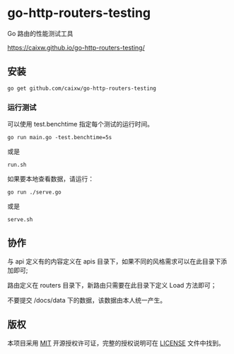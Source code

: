 # go-http-routers-testing

Go 路由的性能测试工具

<https://caixw.github.io/go-http-routers-testing/>

## 安装

```shell
go get github.com/caixw/go-http-routers-testing
```

### 运行测试

可以使用 test.benchtime 指定每个测试的运行时间。

```shell
go run main.go -test.benchtime=5s
```

或是

```shell
run.sh
```

如果要本地查看数据，请运行：

```shell
go run ./serve.go
```

或是

```shell
serve.sh
```

## 协作

与 api 定义有的内容定义在 apis 目录下，如果不同的风格需求可以在此目录下添加即可;

路由定义在 routers 目录下，新路由只需要在此目录下定义 Load 方法即可；

不要提交 /docs/data 下的数据，该数据由本人统一产生。

## 版权

本项目采用 [MIT](https://opensource.org/licenses/MIT) 开源授权许可证，完整的授权说明可在 [LICENSE](LICENSE) 文件中找到。
